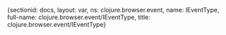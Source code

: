 {sectionid: docs, layout: var, ns: clojure.browser.event, name: IEventType, full-name: clojure.browser.event/IEventType,
  title: clojure.browser.event/IEventType}
